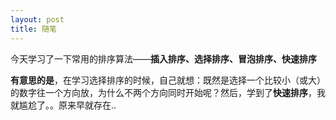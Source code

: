 ```yaml
---
layout: post
title: 随笔
---
```

今天学习了一下常用的排序算法——**插入排序、选择排序、冒泡排序、快速排序**

**有意思的是**，在学习选择排序的时候，自己就想：既然是选择一个比较小（或大）的数字往一个方向放，为什么不两个方向同时开始呢？然后，学到了**快速排序**，我就尴尬了。。原来早就存在..
